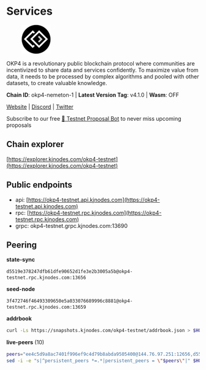 # Services

<figure><img src="https://raw.githubusercontent.com/kj89/cosmos-images/main/logos/okp4.png" alt=""><figcaption></figcaption></figure>

OKP4 is a revolutionary public blockchain protocol where communities are incentivized to  share data and services confidently. To maximize value from data, it needs to be processed  by complex algorithms and pooled with other datasets, to create valuable knowledge.

**Chain ID**: okp4-nemeton-1 | **Latest Version Tag**: v4.1.0 | **Wasm**: OFF

[Website](https://okp4.network) | [Discord](https://discord.gg/okp4) | [Twitter](https://twitter.com/OKP4_Protocol)



Subscribe to our free [🤖 Testnet Proposal Bot](https://t.me/kjnodes_testnet_proposal_bot) to never miss upcoming proposals


## Chain explorer
[https://explorer.kjnodes.com/okp4-testnet](https://explorer.kjnodes.com/okp4-testnet)

## Public endpoints

* api: [https://okp4-testnet.api.kjnodes.com](https://okp4-testnet.api.kjnodes.com)
* rpc: [https://okp4-testnet.rpc.kjnodes.com](https://okp4-testnet.rpc.kjnodes.com)
* grpc: okp4-testnet.grpc.kjnodes.com:13690

## Peering

**state-sync**

```text
d5519e378247dfb61dfe90652d1fe3e2b3005a5b@okp4-testnet.rpc.kjnodes.com:13656
```

**seed-node**

```text
3f472746f46493309650e5a033076689996c8881@okp4-testnet.rpc.kjnodes.com:13659
```

**addrbook**
```bash
curl -Ls https://snapshots.kjnodes.com/okp4-testnet/addrbook.json > $HOME/.okp4d/config/addrbook.json
```

**live-peers** (10)
```bash
peers="ee4c5d9a8ac7401f996ef9c4d79b8abda9505400@144.76.97.251:12656,d5519e378247dfb61dfe90652d1fe3e2b3005a5b@65.109.68.190:13656,0448864ede56d3c96d7d3bb8ea9f546b70cc722e@51.159.149.68:26656,e755eb8016c2f6f5303b2f8d503d9126d235e80f@138.201.35.56:26656,5c2a752c9b1952dbed075c56c600c3a79b58c395@95.214.55.232:26996,78d923333e39e747c6a7fbfcc822ec6279990556@91.211.251.232:28656,30092d2717053f1c0813e8354c07c761c9c3ac5c@194.163.161.234:26656,d1c1b729eff9afe7dfd371f190df6282c82ccfad@65.109.89.5:31656,42fbb917fca6787bc3ab774865f4bb1ef950f114@65.108.226.26:30656,8028015d1c6828a0b734f3b108f0853b0e19305e@157.90.176.184:26656"
sed -i -e "s|^persistent_peers *=.*|persistent_peers = \"$peers\"|" $HOME/.okp4d/config/config.toml
```

